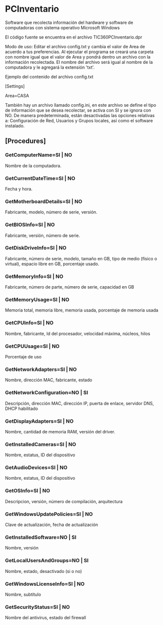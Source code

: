 # PCInventario
Software que recolecta información del hardware y software de computadoras con sistema operativo Microsoft Windows

El código fuente se encuentra en el archivo TIC360PCInventario.dpr

Modo de uso: Editar el archivo config.txt y cambia el valor de Area
de acuerdo a tus preferencias. Al ejecutar el programa se creará una carpeta
con nombre igual que el valor de Area y pondrá dentro un archivo con
la información recolectada. El nombre del archivo será igual al nombre
de la computadora y le agregará la extensión 'txt'.

Ejemplo del contenido del archivo config.txt

[Settings]

Area=CASA

También hay un archivo llamado config.ini, en este archivo se define el tipo de
información que se desea recolectar, se activa con SI y se ignora con NO.
De manera predeterminada, están desactivadas las opciones relativas a: Configuración de Red, Usuarios y Grupos locales, así como el software instalado.

## [Procedures]
### GetComputerName=SI | NO
Nombre de la computadora.

### GetCurrentDateTime=SI | NO
Fecha y hora.

### GetMotherboardDetails=SI | NO
Fabricante, modelo, número de serie, versión.

### GetBIOSInfo=SI | NO
Fabricante, versión, número de serie.

### GetDiskDriveInfo=SI | NO
Fabricante, número de serie, modelo, tamaño en GB, tipo de medio (físico o virtual), espacio libre en GB, porcentaje usado.

### GetMemoryInfo=SI | NO
Fabricante, número de parte, número de serie, capacidad en GB

### GetMemoryUsage=SI | NO
Memoria total, memoria libre, memoria usada, porcentaje de memoria usada

### GetCPUInfo=SI | NO
Nombre, fabricante, Id del procesador, velocidad máxima, núcleos, hilos

### GetCPUUsage=SI | NO
Porcentaje de uso

### GetNetworkAdapters=SI | NO
Nombre, dirección MAC, fabricante, estado

### GetNetworkConfiguration=NO | SI
Descripción, dirección MAC, dirección IP, puerta de enlace, servidor DNS, DHCP habilitado

### GetDisplayAdapters=SI | NO
Nombre, cantidad de memoria RAM, versión del driver.

### GetInstalledCameras=SI | NO
Nombre, estatus, ID del dispositivo

### GetAudioDevices=SI | NO
Nombre, estatus, ID del dispositivo

### GetOSInfo=SI | NO
Descripcion, versión, número de compilación, arquitectura

### GetWindowsUpdatePolicies=SI | NO
Clave de actualización, fecha de actualización

### GetInstalledSoftware=NO | SI
Nombre, versión

### GetLocalUsersAndGroups=NO | SI
Nombre, estado, desactivado (si o no)

### GetWindowsLicenseInfo=SI | NO
Nombre, subtítulo

### GetSecurityStatus=SI | NO
Nombre del antivirus, estado del firewall
